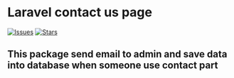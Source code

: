 # Laravel contact us page

[![Issues](https://img.shields.io/github/issues/dhavalnaphade/laravel-contact-package.svg?style=flat-square)](https://github.com/dhavalnaphade/laravel-contact-package/issues)
[![Stars](https://img.shields.io/github/stars/dhavalnaphade/laravel-contact-package.svg?style=flat-square)](https://github.com/dhavalnaphade/laravel-contact-package/stargazers)

## 	This package send email to admin and save data into database when someone use contact part